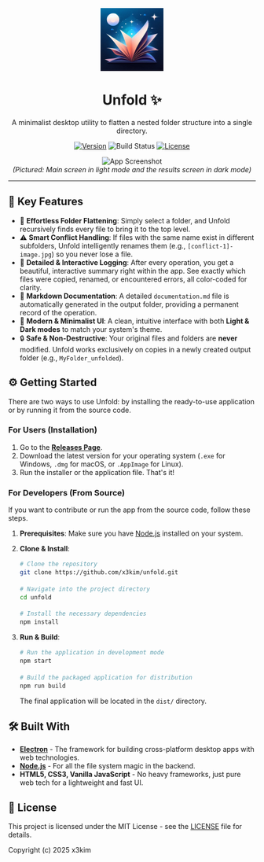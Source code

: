 <div align="center">
  <img src="logo.png" alt="Unfold App Logo" width="128">
  <h1>Unfold ✨</h1>
  <p>
    A minimalist desktop utility to flatten a nested folder structure into a single directory.
  </p>
  <p>
    <a href="https://github.com/x3kim/unfold/releases"><img src="https://img.shields.io/github/v/release/x3kim/unfold?label=version" alt="Version"></a>
    <img src="https://img.shields.io/badge/build-passing-brightgreen" alt="Build Status">
    <a href="https://github.com/x3kim/unfold/blob/main/LICENSE"><img src="https://img.shields.io/badge/license-MIT-purple" alt="License"></a>
  </p>
</div>

<!-- WICHTIG: Ersetze dieses Platzhalterbild durch einen echten Screenshot oder ein animiertes GIF deiner App! -->
<div align="center">
  <img src="https://via.placeholder.com/800x500.png?text=App+Screenshot+or+GIF+here" alt="App Screenshot">
  <br>
  <em>(Pictured: Main screen in light mode and the results screen in dark mode)</em>
</div>

---

## 🚀 Key Features

*   📂 **Effortless Folder Flattening**: Simply select a folder, and Unfold recursively finds every file to bring it to the top level.
*   ⚠️ **Smart Conflict Handling**: If files with the same name exist in different subfolders, Unfold intelligently renames them (e.g., `[conflict-1]-image.jpg`) so you never lose a file.
*   📝 **Detailed & Interactive Logging**: After every operation, you get a beautiful, interactive summary right within the app. See exactly which files were copied, renamed, or encountered errors, all color-coded for clarity.
*   💾 **Markdown Documentation**: A detailed `documentation.md` file is automatically generated in the output folder, providing a permanent record of the operation.
*   🎨 **Modern & Minimalist UI**: A clean, intuitive interface with both **Light & Dark modes** to match your system's theme.
*   🔒 **Safe & Non-Destructive**: Your original files and folders are **never** modified. Unfold works exclusively on copies in a newly created output folder (e.g., `MyFolder_unfolded`).

## ⚙️ Getting Started

There are two ways to use Unfold: by installing the ready-to-use application or by running it from the source code.

### For Users (Installation)

1.  Go to the **[Releases Page](https://github.com/x3kim/unfold/releases)**.
2.  Download the latest version for your operating system (`.exe` for Windows, `.dmg` for macOS, or `.AppImage` for Linux).
3.  Run the installer or the application file. That's it!

### For Developers (From Source)

If you want to contribute or run the app from the source code, follow these steps.

1.  **Prerequisites**: Make sure you have [Node.js](https://nodejs.org/) installed on your system.

2.  **Clone & Install**:
    ```bash
    # Clone the repository
    git clone https://github.com/x3kim/unfold.git
    
    # Navigate into the project directory
    cd unfold
    
    # Install the necessary dependencies
    npm install
    ```

3.  **Run & Build**:
    ```bash
    # Run the application in development mode
    npm start
    
    # Build the packaged application for distribution
    npm run build
    ```
    The final application will be located in the `dist/` directory.

## 🛠️ Built With

*   [**Electron**](https://www.electronjs.org/) - The framework for building cross-platform desktop apps with web technologies.
*   [**Node.js**](https://nodejs.org/) - For all the file system magic in the backend.
*   **HTML5, CSS3, Vanilla JavaScript** - No heavy frameworks, just pure web tech for a lightweight and fast UI.

## 📄 License

This project is licensed under the MIT License - see the [LICENSE](LICENSE) file for details.

Copyright (c) 2025 x3kim